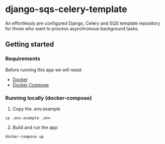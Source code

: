 # django-sqs-celery-template

An effortlessly pre configured Django, Celery and SQS template repository for those who want to process asynchronous background tasks.

## Getting started

### Requirements

Before running this app we will need:

- [Docker](https://www.docker.com/)
- [Docker Compose](https://docs.docker.com/compose/)

### Running locally (docker-compose)

1. Copy the .env.example

```
cp .env.example .env
```


2. Build and run the app:

```
docker-compose up
```
